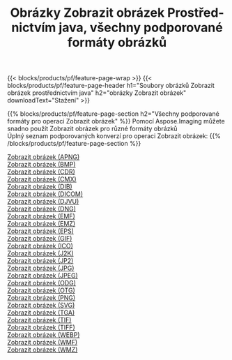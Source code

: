 ﻿---
title: Obrázky Zobrazit obrázek Prostřednictvím java, všechny podporované formáty obrázků 
weight: 3920
url: /cs/java/viewer 
lang: cs
langdirlevel: 2
locales: zh-hans,ja,it,ru,de,es,fr,nl,id,lt,pl,pt,vi,tr,ko,zh-hant,ar,hi,th,sv,cs,uk,he
description: Pomocí Aspose.Imaging můžete snadno Zobrazit obrázek obrázky přes java
---

{{< blocks/products/pf/feature-page-wrap >}}
{{< blocks/products/pf/feature-page-header h1="Soubory obrázků Zobrazit obrázek prostřednictvím java" h2="obrázky Zobrazit obrázek" downloadText="Stažení" >}}


{{% blocks/products/pf/feature-page-section  h2="Všechny podporované formáty pro operaci Zobrazit obrázek" %}}
Pomocí Aspose.Imaging můžete snadno použít Zobrazit obrázek pro různé formáty obrázků
<br/>
Úplný seznam podporovaných konverzí pro operaci Zobrazit obrázek:
{{% /blocks/products/pf/feature-page-section %}}
<div class="container-fluid productfamilypage bg-gray">
    <div class="convertypes bg-gray agp-content section">
        <div class="container">
		<div class="row other-converters">
		    <div class='col-md-2 other-converter remove-lp remove-rp'><a href="/imaging/cs/java/viewer/apng" >Zobrazit obrázek (APNG)</a></div><div class='col-md-2 other-converter remove-lp remove-rp'><a href="/imaging/cs/java/viewer/bmp" >Zobrazit obrázek (BMP)</a></div><div class='col-md-2 other-converter remove-lp remove-rp'><a href="/imaging/cs/java/viewer/cdr" >Zobrazit obrázek (CDR)</a></div><div class='col-md-2 other-converter remove-lp remove-rp'><a href="/imaging/cs/java/viewer/cmx" >Zobrazit obrázek (CMX)</a></div><div class='col-md-2 other-converter remove-lp remove-rp'><a href="/imaging/cs/java/viewer/dib" >Zobrazit obrázek (DIB)</a></div><div class='col-md-2 other-converter remove-lp remove-rp'><a href="/imaging/cs/java/viewer/dicom" >Zobrazit obrázek (DICOM)</a></div><div class='col-md-2 other-converter remove-lp remove-rp'><a href="/imaging/cs/java/viewer/djvu" >Zobrazit obrázek (DJVU)</a></div><div class='col-md-2 other-converter remove-lp remove-rp'><a href="/imaging/cs/java/viewer/dng" >Zobrazit obrázek (DNG)</a></div><div class='col-md-2 other-converter remove-lp remove-rp'><a href="/imaging/cs/java/viewer/emf" >Zobrazit obrázek (EMF)</a></div><div class='col-md-2 other-converter remove-lp remove-rp'><a href="/imaging/cs/java/viewer/emz" >Zobrazit obrázek (EMZ)</a></div><div class='col-md-2 other-converter remove-lp remove-rp'><a href="/imaging/cs/java/viewer/eps" >Zobrazit obrázek (EPS)</a></div><div class='col-md-2 other-converter remove-lp remove-rp'><a href="/imaging/cs/java/viewer/gif" >Zobrazit obrázek (GIF)</a></div><div class='col-md-2 other-converter remove-lp remove-rp'><a href="/imaging/cs/java/viewer/ico" >Zobrazit obrázek (ICO)</a></div><div class='col-md-2 other-converter remove-lp remove-rp'><a href="/imaging/cs/java/viewer/j2k" >Zobrazit obrázek (J2K)</a></div><div class='col-md-2 other-converter remove-lp remove-rp'><a href="/imaging/cs/java/viewer/jp2" >Zobrazit obrázek (JP2)</a></div><div class='col-md-2 other-converter remove-lp remove-rp'><a href="/imaging/cs/java/viewer/jpg" >Zobrazit obrázek (JPG)</a></div><div class='col-md-2 other-converter remove-lp remove-rp'><a href="/imaging/cs/java/viewer/jpeg" >Zobrazit obrázek (JPEG)</a></div><div class='col-md-2 other-converter remove-lp remove-rp'><a href="/imaging/cs/java/viewer/odg" >Zobrazit obrázek (ODG)</a></div><div class='col-md-2 other-converter remove-lp remove-rp'><a href="/imaging/cs/java/viewer/otg" >Zobrazit obrázek (OTG)</a></div><div class='col-md-2 other-converter remove-lp remove-rp'><a href="/imaging/cs/java/viewer/png" >Zobrazit obrázek (PNG)</a></div><div class='col-md-2 other-converter remove-lp remove-rp'><a href="/imaging/cs/java/viewer/svg" >Zobrazit obrázek (SVG)</a></div><div class='col-md-2 other-converter remove-lp remove-rp'><a href="/imaging/cs/java/viewer/tga" >Zobrazit obrázek (TGA)</a></div><div class='col-md-2 other-converter remove-lp remove-rp'><a href="/imaging/cs/java/viewer/tif" >Zobrazit obrázek (TIF)</a></div><div class='col-md-2 other-converter remove-lp remove-rp'><a href="/imaging/cs/java/viewer/tiff" >Zobrazit obrázek (TIFF)</a></div><div class='col-md-2 other-converter remove-lp remove-rp'><a href="/imaging/cs/java/viewer/webp" >Zobrazit obrázek (WEBP)</a></div><div class='col-md-2 other-converter remove-lp remove-rp'><a href="/imaging/cs/java/viewer/wmf" >Zobrazit obrázek (WMF)</a></div><div class='col-md-2 other-converter remove-lp remove-rp'><a href="/imaging/cs/java/viewer/wmz" >Zobrazit obrázek (WMZ)</a></div>
                </div>
        </div>
    </div>
</div>
<br/>
